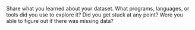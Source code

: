 Share what you learned about your dataset. What programs, languages, or tools did you use to explore it? Did you get stuck at any point? Were you able to figure out if there was missing data?
